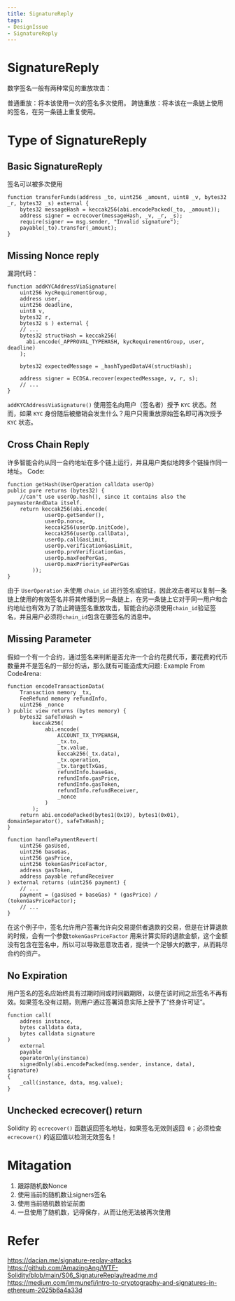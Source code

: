 ```yaml
---
title: SignatureReply
tags:
- DesignIssue
- SignatureReply
---
```

# SignatureReply
数字签名一般有两种常见的重放攻击：

普通重放：将本该使用一次的签名多次使用。
跨链重放：将本该在一条链上使用的签名，在另一条链上重复使用。

# Type of SignatureReply

## Basic SignatureReply
签名可以被多次使用
```solidity
function transferFunds(address _to, uint256 _amount, uint8 _v, bytes32 _r, bytes32 _s) external {
    bytes32 messageHash = keccak256(abi.encodePacked(_to, _amount));
    address signer = ecrecover(messageHash, _v, _r, _s);
    require(signer == msg.sender, "Invalid signature");
    payable(_to).transfer(_amount);
}
```
## Missing Nonce reply
漏洞代码：
```solidity
function addKYCAddressViaSignature( 
    uint256 kycRequirementGroup,
    address user,
    uint256 deadline,
    uint8 v,
    bytes32 r,
    bytes32 s ) external {
    // ...
    bytes32 structHash = keccak256(
      abi.encode(_APPROVAL_TYPEHASH, kycRequirementGroup, user, deadline)
    );

    bytes32 expectedMessage = _hashTypedDataV4(structHash);

    address signer = ECDSA.recover(expectedMessage, v, r, s);
    // ...
}
```
`addKYCAddressViaSignature()` 使用签名向用户（签名者）授予 `KYC` 状态。然而，如果 `KYC` 身份随后被撤销会发生什么？用户只需重放原始签名即可再次授予 `KYC` 状态。

## Cross Chain Reply
许多智能合约从同一合约地址在多个链上运行，并且用户类似地跨多个链操作同一地址。
Code:
```solidity
function getHash(UserOperation calldata userOp)
public pure returns (bytes32) {
    //can't use userOp.hash(), since it contains also the paymasterAndData itself.
    return keccak256(abi.encode(
            userOp.getSender(),
            userOp.nonce,
            keccak256(userOp.initCode),
            keccak256(userOp.callData),
            userOp.callGasLimit,
            userOp.verificationGasLimit,
            userOp.preVerificationGas,
            userOp.maxFeePerGas,
            userOp.maxPriorityFeePerGas
        ));
}
```
由于 `UserOperation` 未使用 `chain_id` 进行签名或验证，因此攻击者可以复制一条链上使用的有效签名并将其传播到另一条链上，在另一条链上它对于同一用户和合约地址也有效为了防止跨链签名重放攻击，智能合约必须使用`chain_id`验证签名，并且用户必须将`chain_id`包含在要签名的消息中。

## Missing Parameter
假如一个有一个合约，通过签名来判断是否允许一个合约花费代币，要花费的代币数量并不是签名的一部分的话，那么就有可能造成大问题:
Example From Code4rena:
```solidity
function encodeTransactionData(
    Transaction memory _tx,
    FeeRefund memory refundInfo,
    uint256 _nonce
) public view returns (bytes memory) {
    bytes32 safeTxHash =
        keccak256(
            abi.encode(
                ACCOUNT_TX_TYPEHASH,
                _tx.to,
                _tx.value,
                keccak256(_tx.data),
                _tx.operation,
                _tx.targetTxGas,
                refundInfo.baseGas,
                refundInfo.gasPrice,
                refundInfo.gasToken,
                refundInfo.refundReceiver,
                _nonce
            )
        );
    return abi.encodePacked(bytes1(0x19), bytes1(0x01), domainSeparator(), safeTxHash);
}

function handlePaymentRevert(
    uint256 gasUsed,
    uint256 baseGas,
    uint256 gasPrice,
    uint256 tokenGasPriceFactor,
    address gasToken,
    address payable refundReceiver
) external returns (uint256 payment) {
    // ...
    payment = (gasUsed + baseGas) * (gasPrice) / (tokenGasPriceFactor);
    // ...
}
```
在这个例子中，签名允许用户签署允许向交易提供者退款的交易，但是在计算退款的时候，会有一个参数`tokenGasPriceFactor` 用来计算实际的退款金额，这个金额没有包含在签名中，所以可以导致恶意攻击者，提供一个足够大的数字，从而耗尽合约的资产。
## No Expiration
用户签名的签名应始终具有过期时间或时间戳期限，以便在该时间之后签名不再有效。如果签名没有过期，则用户通过签署消息实际上授予了“终身许可证”。
```solidity
function call(
    address instance,
    bytes calldata data,
    bytes calldata signature
)
    external
    payable
    operatorOnly(instance)
    signedOnly(abi.encodePacked(msg.sender, instance, data), signature)
{
    _call(instance, data, msg.value);
}
```

## Unchecked ecrecover() return
Solidity 的 `ecrecover()` 函数返回签名地址，如果签名无效则返回` 0`；必须检查 `ecrecover()` 的返回值以检测无效签名！



# Mitagation
1. 跟踪随机数Nonce
2. 使用当前的随机数让signers签名
3. 使用当前随机数验证前面
4. 一旦使用了随机数，记得保存，从而让他无法被再次使用
# Refer
https://dacian.me/signature-replay-attacks
https://github.com/AmazingAng/WTF-Solidity/blob/main/S06_SignatureReplay/readme.md
https://medium.com/immunefi/intro-to-cryptography-and-signatures-in-ethereum-2025b6a4a33d
